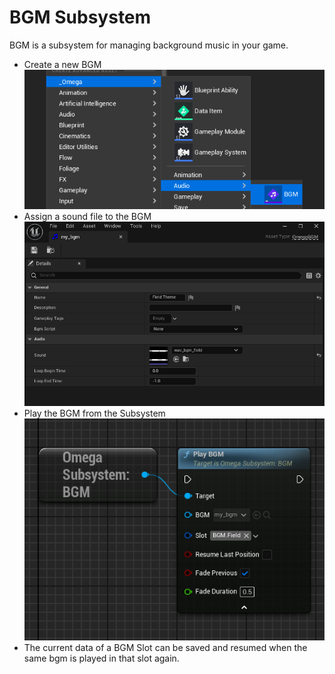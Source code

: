 # BGM Subsystem

BGM is a subsystem for managing background music in your game.

* Create a new BGM
![alt text](../../images/tutorial/subsystem_bgm/tut_SubBgm_Play1.png)
* Assign a sound file to the BGM
![alt text](../../images/tutorial/subsystem_bgm/tut_SubBgm_Play2.png)
* Play the BGM from the Subsystem
![alt text](../../images/tutorial/subsystem_bgm/tut_SubBgm_Play4.png)
* The current data of a BGM Slot can be saved and resumed when the same bgm is played in that slot again.
